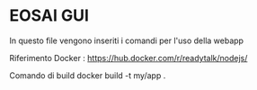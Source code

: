 # EOSAI GUI
In questo file vengono inseriti i comandi per l'uso della webapp

Riferimento Docker : 
https://hub.docker.com/r/readytalk/nodejs/

Comando di build
docker build -t my/app .


